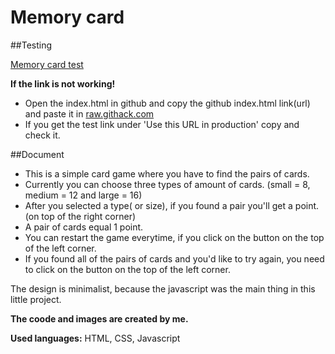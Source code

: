# Memory card

##Testing

[Memory card test](https://rawcdn.githack.com/MarkFidrus/memory-card/f6d857b633530783fe91842c6eae9ca68fe41d0e/memory_card/index.html)

**If the link is not working!**
- Open the index.html in github and copy the github index.html link(url) and paste it in [raw.githack.com](https://raw.githack.com/)
- If you get the test link under 'Use this URL in production' copy and check it.

##Document
- This is a simple card game where you have to find the pairs of cards.
- Currently you can choose three types of amount of cards. (small = 8, medium = 12 and large = 16)
- After you selected a type( or size), if you found a pair you'll get a point. (on top of the right corner)
- A pair of cards equal 1 point.
- You can restart the game everytime, if you click on the button on the top of the left corner.
- If you found all of the pairs of cards and you'd like to try again, you need to click on the button on the top of the left corner.

The design is minimalist, because the javascript was the main thing in this little project.

**The coode and images are created by me.**

**Used languages:** HTML, CSS, Javascript

